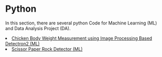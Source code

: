 # Python
<p>In this section, there are several python Code for Machine Learning (ML) and Data Analysis Project (DA).</p>

<li><a href="https://github.com/fikriathalariq/python/blob/main/Chicken_Body_Weight_Measurement_Based_Image_Processing.ipynb">Chicken Body Weight Measurement using Image Processing Based Detectron2 (ML)</a></li>
<li><a href="https://github.com/fikriathalariq/python/blob/main/Machine_Learning_Scissor_Paper_Rock.ipynb">Scissor Paper Rock Detector (ML)</li>
